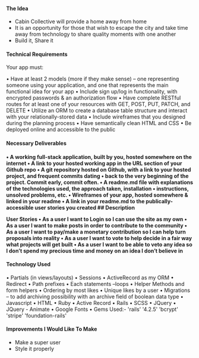 <h4>The Idea</h4>

- Cabin Collective will provide a home away from home 
- It is an opportunity for those that wish to escape the city and take time away from technology to share quality moments with one another
- Build it, Share it

<h4>Technical Requirements</h4>

Your app must:

• Have at least 2 models (more if they make sense) – one representing someone using your application, and one that represents the main functional idea for your app
• Include sign up/log in functionality, with encrypted passwords & an authorization flow
• Have complete RESTful routes for at least one of your resources with GET, POST, PUT, PATCH, and DELETE
• Utilize an ORM to create a database table structure and interact with your relationally-stored data
• Include wireframes that you designed during the planning process
• Have semantically clean HTML and CSS
• Be deployed online and accessible to the public

<h4> Necessary Deliverables <h4>

• A working full-stack application, built by you, hosted somewhere on the internet
• A link to your hosted working app in the URL section of your Github repo
• A git repository hosted on Github, with a link to your hosted project, and frequent commits dating • back to the very beginning of the project. Commit early, commit often.
• A readme.md file with explanations of the technologies used, the approach taken, installation • instructions, unsolved problems, etc.
• Wireframes of your app, hosted somewhere & linked in your readme
• A link in your readme.md to the publically-accessible user stories you created ## Description

User Stories
• As a user I want to Login so I can use the site as my own
• As a user I want to make posts in order to contribute to the community
• As a user I want to pay/make a monetary contribution so I can help turn proposals into reality
• As a user I want to vote to help decide in a fair way what projects will get built
• As a user I want to be able to veto any idea so I don’t spend my precious time and money on an idea I don’t believe in

<h4>Technology Used</h4>

• Partials (in views/layouts)
• Sessions 
• ActiveRecord as my ORM
• Redirect
• Path prefixes
• Each statements –loops
• Helper Methods and form helpers
• Ordering by most likes
• Unique likes by a user
• Migrations – to add archiving possibility with an archive field of boolean data type
• Javascript
• HTML
• Ruby
• Active Record
• Rails
• SCSS
• JQuery
• JQuery - Animate
• Google Fonts
• Gems Used:-
'rails' '4.2.5' 
'bcrypt' 
'stripe'
'foundation-rails' 

<h4>Improvements I Would Like To Make</h4>

- Make a super user
- Style it properly


<!-- Things you may want to cover:

* Ruby version

* System dependencies

* Configuration

* Database creation

* Database initialization

* How to run the test suite

* Services (job queues, cache servers, search engines, etc.)

* Deployment instructions

* ... -->


